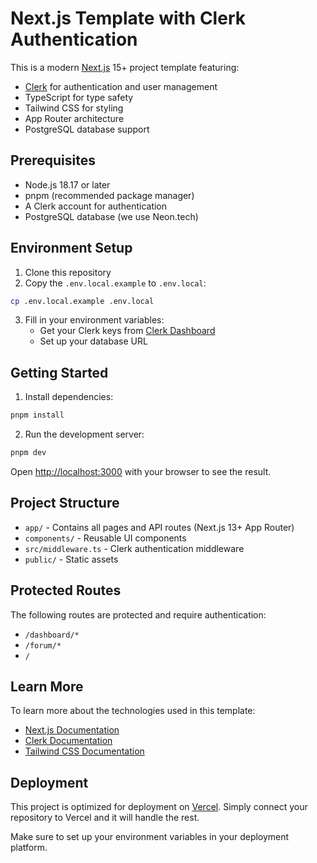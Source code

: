 # Next.js Template with Clerk Authentication

This is a modern [Next.js](https://nextjs.org) 15+ project template featuring:

- [Clerk](https://clerk.com) for authentication and user management
- TypeScript for type safety
- Tailwind CSS for styling
- App Router architecture
- PostgreSQL database support

## Prerequisites

- Node.js 18.17 or later
- pnpm (recommended package manager)
- A Clerk account for authentication
- PostgreSQL database (we use Neon.tech)

## Environment Setup

1. Clone this repository
2. Copy the `.env.local.example` to `.env.local`:

```bash
cp .env.local.example .env.local
```

3. Fill in your environment variables:
   - Get your Clerk keys from [Clerk Dashboard](https://dashboard.clerk.com)
   - Set up your database URL

## Getting Started

1. Install dependencies:

```bash
pnpm install
```

2. Run the development server:

```bash
pnpm dev
```

Open [http://localhost:3000](http://localhost:3000) with your browser to see the result.

## Project Structure

- `app/` - Contains all pages and API routes (Next.js 13+ App Router)
- `components/` - Reusable UI components
- `src/middleware.ts` - Clerk authentication middleware
- `public/` - Static assets

## Protected Routes

The following routes are protected and require authentication:

- `/dashboard/*`
- `/forum/*`
- `/`

## Learn More

To learn more about the technologies used in this template:

- [Next.js Documentation](https://nextjs.org/docs)
- [Clerk Documentation](https://clerk.com/docs)
- [Tailwind CSS Documentation](https://tailwindcss.com/docs)

## Deployment

This project is optimized for deployment on [Vercel](https://vercel.com). Simply connect your repository to Vercel and it will handle the rest.

Make sure to set up your environment variables in your deployment platform.
